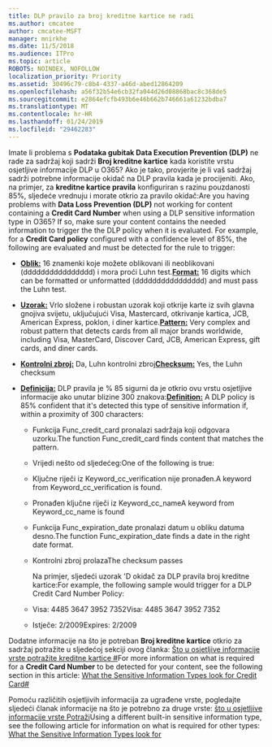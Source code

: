 ```yaml
---
title: DLP pravilo za broj kreditne kartice ne radi
ms.author: cmcatee
author: cmcatee-MSFT
manager: mnirkhe
ms.date: 11/5/2018
ms.audience: ITPro
ms.topic: article
ROBOTS: NOINDEX, NOFOLLOW
localization_priority: Priority
ms.assetid: 30496c79-c8b4-4337-a46d-abed12864209
ms.openlocfilehash: a56f32b54e6cb32fa044d26d08868bac8c368de5
ms.sourcegitcommit: e2864efcfb493b6e46b662b746661a61232bdba7
ms.translationtype: MT
ms.contentlocale: hr-HR
ms.lasthandoff: 01/24/2019
ms.locfileid: "29462283"
---
```

<span data-ttu-id="f028a-p101">Imate li problema s **Podataka gubitak Data Execution Prevention (DLP)** ne rade za sadržaj koji sadrži **Broj kreditne kartice** kada koristite vrstu osjetljive informacije DLP u O365? Ako je tako, provjerite je li vaš sadržaj sadrži potrebne informacije okidač na DLP pravila kada je procijeniti. Ako, na primjer, za **kreditne kartice pravila** konfiguriran s razinu pouzdanosti 85%, sljedeće vrednuju i morate otkrio za pravilo okidač:</span><span class="sxs-lookup"><span data-stu-id="f028a-p101">Are you having problems with **Data Loss Prevention (DLP)** not working for content containing a **Credit Card Number** when using a DLP sensitive information type in O365? If so, make sure your content contains the needed information to trigger the the DLP policy when it is evaluated. For example, for a **Credit Card policy** configured with a confidence level of 85%, the following are evaluated and must be detected for the rule to trigger:</span></span> 
  
- <span data-ttu-id="f028a-105">**[Oblik:](https://docs.microsoft.com/en-us/office365/securitycompliance/what-the-sensitive-information-types-look-for#format-19)** 16 znamenki koje možete oblikovani ili neoblikovani (dddddddddddddddd) i mora proći Luhn test.</span><span class="sxs-lookup"><span data-stu-id="f028a-105">**[Format:](https://docs.microsoft.com/en-us/office365/securitycompliance/what-the-sensitive-information-types-look-for#format-19)** 16 digits which can be formatted or unformatted (dddddddddddddddd) and must pass the Luhn test.</span></span> 
    
- <span data-ttu-id="f028a-106">**[Uzorak:](https://docs.microsoft.com/en-us/office365/securitycompliance/what-the-sensitive-information-types-look-for#pattern-19)** Vrlo složene i robustan uzorak koji otkrije karte iz svih glavna gnojiva svijetu, uključujući Visa, Mastercard, otkrivanje kartica, JCB, American Express, poklon, i diner kartice.</span><span class="sxs-lookup"><span data-stu-id="f028a-106">**[Pattern:](https://docs.microsoft.com/en-us/office365/securitycompliance/what-the-sensitive-information-types-look-for#pattern-19)** Very complex and robust pattern that detects cards from all major brands worldwide, including Visa, MasterCard, Discover Card, JCB, American Express, gift cards, and diner cards.</span></span> 
    
- <span data-ttu-id="f028a-107">**[Kontrolni zbroj:](https://docs.microsoft.com/en-us/office365/securitycompliance/what-the-sensitive-information-types-look-for#checksum-19)** Da, Luhn kontrolni zbroj</span><span class="sxs-lookup"><span data-stu-id="f028a-107">**[Checksum:](https://docs.microsoft.com/en-us/office365/securitycompliance/what-the-sensitive-information-types-look-for#checksum-19)** Yes, the Luhn checksum</span></span> 
    
- <span data-ttu-id="f028a-108">**[Definicija:](https://docs.microsoft.com/en-us/office365/securitycompliance/what-the-sensitive-information-types-look-for#definition-19)** DLP pravila je % 85 sigurni da je otkrio ovu vrstu osjetljive informacije ako unutar blizine 300 znakova:</span><span class="sxs-lookup"><span data-stu-id="f028a-108">**[Definition:](https://docs.microsoft.com/en-us/office365/securitycompliance/what-the-sensitive-information-types-look-for#definition-19)** A DLP policy is 85% confident that it's detected this type of sensitive information if, within a proximity of 300 characters:</span></span> 
    
  - <span data-ttu-id="f028a-109">Funkcija Func_credit_card pronalazi sadržaja koji odgovara uzorku.</span><span class="sxs-lookup"><span data-stu-id="f028a-109">The function Func_credit_card finds content that matches the pattern.</span></span>
    
  - <span data-ttu-id="f028a-110">Vrijedi nešto od sljedećeg:</span><span class="sxs-lookup"><span data-stu-id="f028a-110">One of the following is true:</span></span> 
    
  - <span data-ttu-id="f028a-111">Ključne riječi iz Keyword_cc_verification nije pronađen.</span><span class="sxs-lookup"><span data-stu-id="f028a-111">A keyword from Keyword_cc_verification is found.</span></span>
    
  - <span data-ttu-id="f028a-112">Pronađen ključne riječi iz Keyword_cc_name</span><span class="sxs-lookup"><span data-stu-id="f028a-112">A keyword from Keyword_cc_name is found</span></span>
    
  - <span data-ttu-id="f028a-113">Funkcija Func_expiration_date pronalazi datum u obliku datuma desno.</span><span class="sxs-lookup"><span data-stu-id="f028a-113">The function Func_expiration_date finds a date in the right date format.</span></span>
    
  - <span data-ttu-id="f028a-114">Kontrolni zbroj prolaza</span><span class="sxs-lookup"><span data-stu-id="f028a-114">The checksum passes</span></span>
    
    <span data-ttu-id="f028a-115">Na primjer, sljedeći uzorak 'D okidač za DLP pravila broj kreditne kartice:</span><span class="sxs-lookup"><span data-stu-id="f028a-115">For example, the following sample would trigger for a DLP Credit Card Number Policy:</span></span>
    
  - <span data-ttu-id="f028a-116">Visa: 4485 3647 3952 7352</span><span class="sxs-lookup"><span data-stu-id="f028a-116">Visa: 4485 3647 3952 7352</span></span> 
    
  - <span data-ttu-id="f028a-117">Istječe: 2/2009</span><span class="sxs-lookup"><span data-stu-id="f028a-117">Expires: 2/2009</span></span>
    
<span data-ttu-id="f028a-118">Dodatne informacije na što je potreban **Broj kreditne kartice** otkrio za sadržaj potražite u sljedećoj sekciji ovog članka: [Što u osjetljive informacije vrste potražite kreditne kartice #](https://docs.microsoft.com/en-us/office365/securitycompliance/what-the-sensitive-information-types-look-for#credit-card-number)</span><span class="sxs-lookup"><span data-stu-id="f028a-118">For more information on what is required for a **Credit Card Number** to be detected for your content, see the following section in this article: [What the Sensitive Information Types look for Credit Card#](https://docs.microsoft.com/en-us/office365/securitycompliance/what-the-sensitive-information-types-look-for#credit-card-number)</span></span>
  
<span data-ttu-id="f028a-119">Pomoću različitih osjetljivih informacija za ugrađene vrste, pogledajte sljedeći članak informacije na što je potrebno za druge vrste: [što u osjetljive informacije vrste Potraži](https://docs.microsoft.com/en-us/office365/securitycompliance/what-the-sensitive-information-types-look-for)</span><span class="sxs-lookup"><span data-stu-id="f028a-119">Using a different built-in sensitive information type, see the following article for information on what is required for other types: [What the Sensitive Information Types look for](https://docs.microsoft.com/en-us/office365/securitycompliance/what-the-sensitive-information-types-look-for)</span></span>
  

